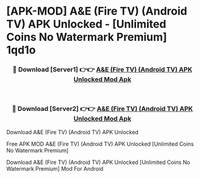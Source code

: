 # [APK-MOD] A&E (Fire TV) (Android TV) APK Unlocked - [Unlimited Coins No Watermark Premium] 1qd1o



<div align="center">
<h3>🔴 Download [Server1] 👉👉 <a href="https://momento.my/?title=A&E_(Fire_TV)_(Android_TV)_APK_Unlocked">A&E (Fire TV) (Android TV) APK Unlocked Mod Apk</a></h3><br>

<h3>🔴 Download [Server2] 👉👉 <a href="https://momento.my/?title=A&E_(Fire_TV)_(Android_TV)_APK_Unlocked">A&E (Fire TV) (Android TV) APK Unlocked Mod Apk</a></h3>
</div>



Download A&E (Fire TV) (Android TV) APK Unlocked 

Free APK MOD A&E (Fire TV) (Android TV) APK Unlocked [Unlimited Coins No Watermark Premium]

Download A&E (Fire TV) (Android TV) APK Unlocked [Unlimited Coins No Watermark Premium] Mod For Android
